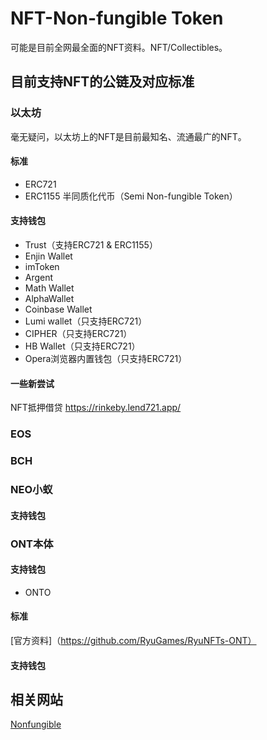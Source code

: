 # NFT-Non-fungible Token
可能是目前全网最全面的NFT资料。NFT/Collectibles。
## 目前支持NFT的公链及对应标准
### 以太坊
毫无疑问，以太坊上的NFT是目前最知名、流通最广的NFT。
#### 标准
* ERC721
* ERC1155
半同质化代币（Semi Non-fungible Token）
#### 支持钱包
* Trust（支持ERC721 & ERC1155）
* Enjin Wallet
* imToken
* Argent
* Math Wallet
* AlphaWallet
* Coinbase Wallet
* Lumi wallet（只支持ERC721）
* CIPHER（只支持ERC721）
* HB Wallet（只支持ERC721）
* Opera浏览器内置钱包（只支持ERC721）
#### 一些新尝试
NFT抵押借贷 https://rinkeby.lend721.app/
### EOS
### BCH
### NEO小蚁
#### 支持钱包

### ONT本体
#### 支持钱包
* ONTO
#### 标准
 [官方资料]（https://github.com/RyuGames/RyuNFTs-ONT）
#### 支持钱包
## 相关网站
[Nonfungible](https://nonfungible.com/)
